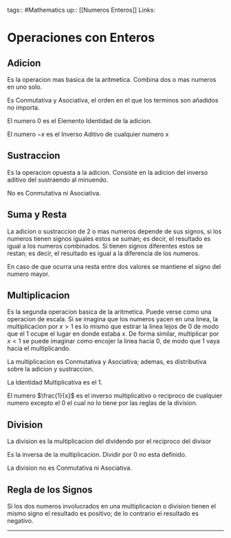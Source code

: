tags:: #Mathematics 
up:: [[Numeros Enteros]]
Links: 
# Operaciones con Enteros
## Adicion
Es la operacion mas basica de la aritmetica. Combina dos o mas numeros en uno solo.

Es Conmutativa y Asociativa, el orden en el que los terminos son añadidos no importa.

El numero $0$ es el Elemento Identidad de la adicion.

El numero $-x$ es el Inverso Aditivo de cualquier numero x

## Sustraccion
Es la operacion opuesta a la adicion. Consiste en la adicion del inverso aditivo del sustraendo al minuendo.

No es Conmutativa ni Asociativa.

## Suma y Resta
La adicion o sustraccion de 2 o mas numeros depende de sus signos, si los numeros tienen signos iguales estos se suman; es decir, el resultado es igual a los numeros combinados. Si tienen signos diferentes estos se restan; es decir, el resultado es igual a la diferencia de los numeros.

En caso de que ocurra una resta entre dos valores se mantiene el signo del numero mayor.

## Multiplicacion
Es la segunda operacion basica de la aritmetica. Puede verse como una operacion de escala. Si se imagina que los numeros yacen en una linea, la multiplicacion por $x > 1$ es lo mismo que estirar la linea lejos de  $0$ de modo que el $1$ ocupe el lugar en donde estaba $x$. De forma similar, multiplicar por $x < 1$ se puede imaginar como encojer la linea hacia $0$, de modo que $1$ vaya hacia el multiplicando.

La multiplicacion es Conmutativa y Asociativa; ademas, es distributiva sobre la adicion y sustraccion.

La Identidad Multiplicativa es el $1$.

El numero $\frac{1}{x}$ es el inverso multiplicativo o reciproco de cualquier numero excepto el $0$ el cual no lo tiene por las reglas de la division.

## Division
La division es la multiplicacion del dividendo por el reciproco del divisor

Es la inversa de la multiplicacion. Dividir por $0$ no esta definido.

La division no es Conmutativa ni Asociativa.

## Regla de los Signos
Si los dos numeros involucrados en una multiplicacion o division tienen el mismo signo el resultado es positivo; de lo contrario el resultado es negativo.
___
